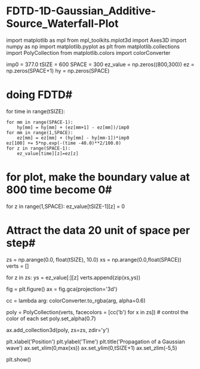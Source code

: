 # FDTD-1D-Gaussian_Additive-Source_Waterfall-Plot

import matplotlib as mpl
from mpl_toolkits.mplot3d import Axes3D
import numpy as np
import matplotlib.pyplot as plt
from matplotlib.collections import PolyCollection
from matplotlib.colors import colorConverter


imp0 = 377.0
tSIZE = 600
SPACE = 300
ez_value = np.zeros((800,300))
ez = np.zeros(SPACE+1)
hy = np.zeros(SPACE)


# doing FDTD#

for time in range(tSIZE):
    
    for mm in range(SPACE-1):
        hy[mm] = hy[mm] + (ez[mm+1] - ez[mm])/imp0
    for mm in range(1,SPACE):
        ez[mm] = ez[mm] + (hy[mm] - hy[mm-1])*imp0
    ez[100] += 5*np.exp(-(time -40.0)**2/100.0)
    for z in range(SPACE-1):
        ez_value[time][z]=ez[z]    
    

    
# for plot, make the boundary value at 800 time become 0#

for z in range(1,SPACE): 
    ez_value[tSIZE-1][z] = 0

# Attract the data 20 unit of space per step# 
zs = np.arange(0.0, float(tSIZE), 10.0)
xs = np.arange(0.0,float(SPACE))  
verts = []

for z in zs:
    ys = ez_value[:][z]
    verts.append(zip(xs,ys))

        
fig = plt.figure()
ax = fig.gca(projection='3d')

    
cc = lambda arg: colorConverter.to_rgba(arg, alpha=0.6)

poly = PolyCollection(verts, facecolors = [cc('b') for x in zs]) # control the color of each set
poly.set_alpha(0.7)

ax.add_collection3d(poly, zs=zs, zdir='y')

plt.xlabel('Position')
plt.ylabel('Time')
plt.title('Propagation of a Gaussian wave')
ax.set_xlim(0,max(xs))
ax.set_ylim(0,tSIZE+1)
ax.set_zlim(-5,5)
                      
plt.show()
